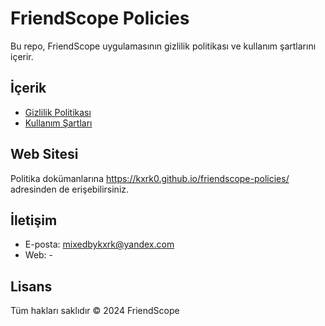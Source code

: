 # FriendScope Policies

Bu repo, FriendScope uygulamasının gizlilik politikası ve kullanım şartlarını içerir.

## İçerik

- [Gizlilik Politikası](privacy-policy.md)
- [Kullanım Şartları](terms-of-service.md)

## Web Sitesi

Politika dokümanlarına https://kxrk0.github.io/friendscope-policies/ adresinden de erişebilirsiniz.

## İletişim

- E-posta: mixedbykxrk@yandex.com
- Web: -

## Lisans

Tüm hakları saklıdır © 2024 FriendScope
